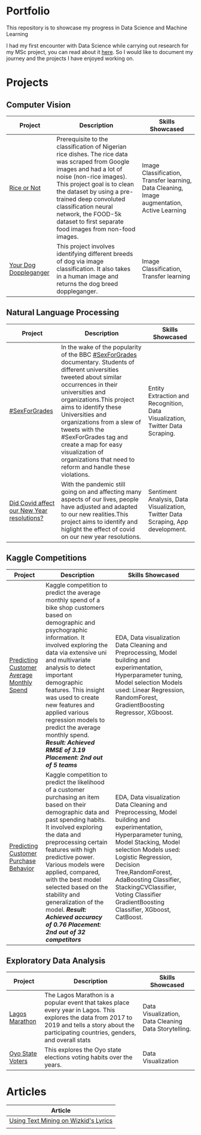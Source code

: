 # Portfolio
This repository is to showcase my progress in Data Science and Machine Learning

I had my first encounter with Data Science while carrying out research for my MSc project, you can read about it [here](https://medium.com/@s.sinimgba/when-curiosity-is-not-enough-db18b0ce1473). So I would like to document my journey and the projects I have enjoyed working on.

# Projects

## Computer Vision
| Project               | Description                                                                                                                                                                                                                                                                                                                                  | Skills Showcased                                                                             |
|-----------------------|----------------------------------------------------------------------------------------------------------------------------------------------------------------------------------------------------------------------------------------------------------------------------------------------------------------------------------------------|----------------------------------------------------------------------------------------------|
| [Rice or Not](https://github.com/SSInimgba/Computer_Vision/blob/master/Rice_or_NotRice.ipynb)         | Prerequisite to the classification of Nigerian rice dishes.  The rice data was scraped from Google images and had a lot of noise (non-rice images). This project goal is to clean the dataset by using a pre-trained deep convoluted  classification neural network, the FOOD-5k dataset to first separate food images from non-food images. | Image Classification, Transfer learning, Data Cleaning,  Image augmentation, Active Learning |
| [Your Dog Doppleganger](https://github.com/SSInimgba/Computer_Vision/blob/master/dog_app.ipynb) | This project involves identifying different breeds of dog via image classification. It also takes in a human image and returns the dog breed doppleganger.                                                                                                                                                                                                                                                        | Image Classification, Transfer learning                                                      |


## Natural Language Processing
| Project       | Description                                                                                                                                                                                                                                                                                                                                                                                                                                                                      | Skills Showcased                                                              |
|---------------|----------------------------------------------------------------------------------------------------------------------------------------------------------------------------------------------------------------------------------------------------------------------------------------------------------------------------------------------------------------------------------------------------------------------------------------------------------------------------------|-------------------------------------------------------------------------------|
| [#SexForGrades](https://github.com/SSInimgba/NLP/blob/master/_SexForGrades.ipynb) | In the wake of the popularity of the BBC [#SexForGrades](https://twitter.com/search?q=%23SexForGrades&src=typed_query) documentary. Students of different universities tweeted about similar occurrences in their universities and organizations.This project aims to identify these Universities and organizations from a slew of tweets with the #SexForGrades tag and create a map for  easy visualization of organizations that need to reform and handle these violations.| Entity Extraction and Recognition, Data Visualization, Twitter Data Scraping.|
| [Did Covid affect our New Year resolutions?](https://pure-fjord-39044.herokuapp.com/) | With the pandemic still going on and affecting many aspects of our lives, people have adjusted and adapted to our new realities.This project aims to identify and higlight the effect of covid on our new year resolutions.| Sentiment Analysis, Data Visualization, Twitter Data Scraping, App development.|

## Kaggle Competitions
| Project                                   | Description                                                                                                                                                                                                                                                                                                                                                                                                                                                   | Skills Showcased                                                                                                                                                                                                                                                                                                                  |
|-------------------------------------------|---------------------------------------------------------------------------------------------------------------------------------------------------------------------------------------------------------------------------------------------------------------------------------------------------------------------------------------------------------------------------------------------------------------------------------------------------------------|-----------------------------------------------------------------------------------------------------------------------------------------------------------------------------------------------------------------------------------------------------------------------------------------------------------------------------------|
| [Predicting Customer Average Monthly Spend](https://github.com/SSInimgba/Notebooks/blob/master/Predicting%20Customer's%20Average%20Monthly%20Spend.ipynb) | Kaggle competition to predict the average monthly spend of a bike shop customers based on demographic and psychographic information. It involved exploring the data via extensive uni and multivariate analysis to detect important demographic features. This insight was used to create new features and applied various regression models to predict the average monthly spend.  ***Result: Achieved RMSE of 3.19*** ***Placement: 2nd out of 5 teams***   | EDA, Data visualization Data Cleaning and Preprocessing, Model building and experimentation, Hyperparameter tuning, Model selection Models used: Linear Regression, RandomForest, GradientBoosting Regressor, XGboost.                                                                                                            |
| [Predicting Customer Purchase Behavior](https://github.com/SSInimgba/Notebooks/blob/master/Predicting_Customers_Purchase_BehaviorFinal.ipynb)    | Kaggle competition to predict the likelihood of a customer purchasing an item based on their demographic data and past spending habits. It involved exploring the data and preprocessing certain features with high predictive power. Various models were applied, compared, with the best model selected based on the stability and generalization of the model.  ***Result: Achieved accuracy of 0.76*** ***Placement: 2nd out of 32 competitors***         | EDA, Data visualization Data Cleaning and Preprocessing, Model building and experimentation, Hyperparameter tuning, Model Stacking, Model selection Models used: Logistic Regression, Decision Tree,RandomForest, AdaBoosting Classifier, StackingCVClassifier, Voting Classifier GradientBoosting Classifier, XGboost, CatBoost. |




## Exploratory Data Analysis
| Project          | Description                                                                                                                                                                                           | Skills Showcased                                      |
|------------------|-------------------------------------------------------------------------------------------------------------------------------------------------------------------------------------------------------|-------------------------------------------------------|
| [Lagos Marathon](https://github.com/SSInimgba/Data_Visualizations/blob/master/Lagos_Marathon_(EDA).ipynb)   | The Lagos Marathon is a popular event that takes place every year in Lagos.  This explores the data from 2017 to 2019 and tells a story about the participating countries, genders, and overall stats | Data Visualization, Data Cleaning  Data Storytelling. |
| [Oyo State Voters](https://github.com/SSInimgba/Data_Visualizations/blob/master/Oyo_State_Voters_EDA.ipynb) | This explores the Oyo state elections voting habits over the years.                                                                                                                                   | Data Visualization                                    |

# Articles
| Article                                                                                                        |
|----------------------------------------------------------------------------------------------------------------|
| [Using Text Mining on Wizkid's Lyrics](https://medium.com/@s.sinimgba/analysis-of-wizkids-lyrics-3703228f28fc) |
|                                                                                                                |
